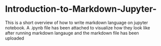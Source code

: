 # Introduction-to-Markdown-Jupyter-

This is a short overview of how to write markdown language on jupyter notebook. 
A .ipynb file has been attached to visualize how they look like after running markdown langauge and the markdown file has been uploaded
